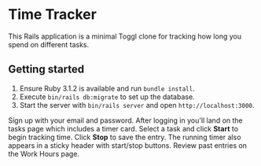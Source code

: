 # Time Tracker

This Rails application is a minimal Toggl clone for tracking how long you spend on different tasks.

## Getting started

1. Ensure Ruby 3.1.2 is available and run `bundle install`.
2. Execute `bin/rails db:migrate` to set up the database.
3. Start the server with `bin/rails server` and open `http://localhost:3000`.


Sign up with your email and password. After logging in you'll land on the tasks page which includes a timer card. Select a task and click **Start** to begin tracking time. Click **Stop** to save the entry. The running timer also appears in a sticky header with start/stop buttons. Review past entries on the Work Hours page.
